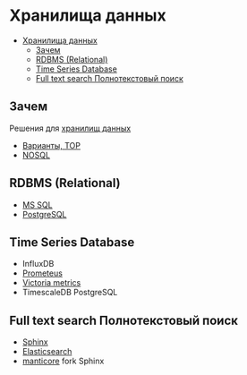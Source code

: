 # Хранилища данных

- [Хранилища данных](#хранилища-данных)
  - [Зачем](#зачем)
  - [RDBMS (Relational)](#rdbms-relational)
  - [Time Series Database](#time-series-database)
  - [Full text search Полнотекстовый поиск](#full-text-search-полнотекстовый-поиск)

## Зачем

Решения для [хранилищ данных](../arch/store.md)

- [Варианты, TOP](https://db-engines.com/en/ranking)
- [NOSQL](store.nosql.md)

## RDBMS (Relational)

- [MS SQL](db/mssql/mssql.md)
- [PostgreSQL](db/postgresql/postgresql.md)

## Time Series Database

- InfluxDB
- [Prometeus](store/prometheus.md)
- [Victoria metrics](observability/monitoring/victoriametrics.md)
- TimescaleDB PostgreSQL

## Full text search Полнотекстовый поиск

- [Sphinx](store/sphinx.md)
- [Elasticsearch](store/elasticsearch.md)
- [manticore](https://github.com/manticoresoftware/manticoresearch) fork Sphinx
